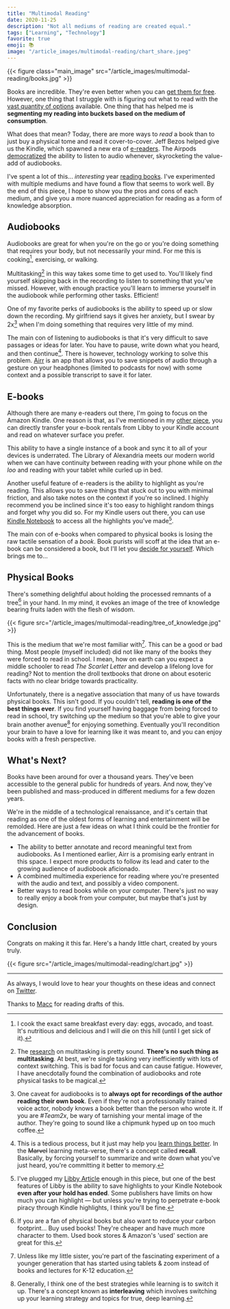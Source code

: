 ```yaml
---
title: "Multimodal Reading"
date: 2020-11-25
description: "Not all mediums of reading are created equal."
tags: ["Learning", "Technology"]
favorite: true
emoji: 📚
image: "/article_images/multimodal-reading/chart_share.jpeg"
---
```


{{< figure class="main_image" src="/article_images/multimodal-reading/books.jpg" >}}

Books are incredible. They're even better when you can [get them for free](/writing/libby/). However, one thing that I struggle with is figuring out what to read with the [vast quantity of options](https://www.theifod.com/how-many-new-books-are-published-each-year-and-other-related-books-facts/) available. One thing that has helped me is **segmenting my reading into buckets based on the medium of consumption**.

What does that mean? Today, there are more ways to *read* a book than to just buy a physical tome and read it cover-to-cover. Jeff Bezos helped give us the Kindle, which spawned a new era of [e-readers](https://goodereader.com/blog/electronic-readers/the-tale-of-rocketbook-the-very-first-e-reader). The Airpods [democratized](https://julian.digital/2020/04/19/airpods-as-a-platform/) the ability to listen to audio whenever, skyrocketing the value-add of audiobooks.

I've spent a lot of this... *interesting* year [reading books](https://www.goodreads.com/user_challenges/21020992). I've experimented with multiple mediums and have found a flow that seems to work well. By the end of this piece, I hope to show you the pros and cons of each medium, and give you a more nuanced appreciation for reading as a form of knowledge absorption.

## Audiobooks

Audiobooks are great for when you're on the go or you're doing something that requires your body, but not necessarily your mind. For me this is cooking[^1], exercising, or walking.

Multitasking[^2] in this way takes some time to get used to. You'll likely find yourself skipping back in the recording to listen to something that you've missed. However, with enough practice you'll learn to immerse yourself in the audiobook while performing other tasks. Efficient!

One of my favorite perks of audiobooks is the ability to speed up or slow down the recording. My girlfriend says it gives her anxiety, but I swear by 2x[^3] when I'm doing something that requires very little of my mind.

The main con of listening to audiobooks is that it's very difficult to save passages or ideas for later. You have to pause, write down what you heard, and then continue[^4]. There is however, technology working to solve this problem. [Airr](https://www.airr.io/) is an app that allows you to save snippets of audio through a gesture on your headphones (limited to podcasts for now) with some context and a possible transcript to save it for later.

## E-books

Although there are many e-readers out there, I'm going to focus on the Amazon Kindle. One reason is that, as I've mentioned in my [other piece](/writing/libby/), you can directly transfer your e-book rentals from Libby to your Kindle account and read on whatever surface you prefer.

This ability to have a single instance of a book and sync it to all of your devices is underrated. The Library of Alexandria meets our modern world when we can have continuity between reading with your phone while on *the loo* and reading with your tablet while curled up in bed.

Another useful feature of e-readers is the ability to highlight as you're reading. This allows you to save things that stuck out to you with minimal friction, and also take notes on the context if you're so inclined. I highly recommend you be inclined since it's too easy to highlight random things and forget why you did so. For my Kindle users out there, you can use [Kindle Notebook](https://read.amazon.com/notebook) to access all the highlights you've made[^5].

The main con of e-books when compared to physical books is losing the raw tactile sensation of a *book*. Book purists will scoff at the idea that an e-book can be considered a book, but I'll let you [decide for yourself](https://devicebar.com/ebooks-vs-books-pros-and-cons/2041/). Which brings me to...

## Physical Books

There's something delightful about holding the processed remnants of a tree[^6] in your hand. In my mind, it evokes an image of the tree of knowledge bearing fruits laden with the flesh of wisdom.

{{< figure src="/article_images/multimodal-reading/tree_of_knowledge.jpg" >}}

This is the medium that we're most familiar with[^7]. This can be a good or bad thing. Most people (myself included) did not like many of the books they were forced to read in school. I mean, how on earth can you expect a middle schooler to read _The Scarlet Letter_ and develop a lifelong love for reading? Not to mention the droll textbooks that drone on about esoteric facts with no clear bridge towards practicality.

Unfortunately, there is a negative association that many of us have towards physical books. This isn't good. If you couldn't tell, **reading is one of the best things ever**. If you find yourself having baggage from being forced to read in school, try switching up the medium so that you're able to give your brain another avenue[^8] for enjoying something. Eventually you'll recondition your brain to have a love for learning like it was meant to, and you can enjoy books with a fresh perspective.

## What's Next?

Books have been around for over a thousand years. They've been accessible to the general public for hundreds of years. And now, they've been published and mass-produced in different mediums for a few dozen years.

We're in the middle of a technological renaissance, and it's certain that reading as one of the oldest forms of learning and entertainment will be remolded. Here are just a few ideas on what I think could be the frontier for the advancement of books.

- The ability to better annotate and record meaningful text from audiobooks. As I mentioned earlier, Airr is a promising early entrant in this space. I expect more products to follow its lead and cater to the growing audience of audiobook aficionado.
- A combined multimedia experience for reading where you're presented with the audio and text, and possibly a video component.
- Better ways to read books while on your computer. There's just no way to really enjoy a book from your computer, but maybe that's just by design.

## Conclusion

Congrats on making it this far. Here's a handy little chart, created by yours truly.

{{< figure src="/article_images/multimodal-reading/chart.jpg" >}}

---

As always, I would love to hear your thoughts on these ideas and connect on [Twitter](https://twitter.com/nikhilthota/status/1332338653096521729).

Thanks to [Macc](https://littlecurrywurst.com) for reading drafts of this.

[^1]: I cook the exact same breakfast every day: eggs, avocado, and toast. It's nutritious and delicious and I will die on this hill (until I get sick of it).

[^2]: The [research](https://www.apa.org/research/action/multitask) on multitasking is pretty sound. **There's no such thing as multitasking**. At best, we're single tasking very inefficiently with lots of context switching. This is bad for focus and can cause fatigue. However, I have anecdotally found the combination of audiobooks and rote physical tasks to be magical.

[^3]: One caveat for audiobooks is to **always opt for recordings of the author reading their own book**. Even if they're not a professionally trained voice actor, nobody knows a book better than the person who wrote it. If you are *#Team2x*, be wary of tarnishing your mental image of the author. They're going to sound like a chipmunk hyped up on too much coffee.

[^4]: This is a tedious process, but it just may help you [learn things better](https://en.wikipedia.org/wiki/Active_recall). In the ~~Marvel~~ learning meta-verse, there's a concept called **recall**. Basically, by forcing yourself to summarize and write down what you've just heard, you're committing it better to memory.

[^5]: I've plugged my [Libby Article](/writing/libby/) enough in this piece, but one of the best features of Libby is the ability to save highlights to your Kindle Notebook **even after your hold has ended**. Some publishers have limits on how much you can highlight — but unless you're trying to perpetrate e-book piracy through Kindle highlights, I think you'll be fine.

[^6]: If you are a fan of physical books but also want to reduce your carbon footprint... Buy used books! They're cheaper and have much more character to them. Used book stores & Amazon's 'used' section are great for this.

[^7]: Unless like my little sister, you're part of the fascinating experiment of a younger generation that has started using tablets & zoom instead of books and lectures for K-12 education.

[^8]: Generally, I think one of the best strategies while learning is to switch it up. There's a concept known as **interleaving** which involves switching up your learning strategy and topics for true, deep learning.